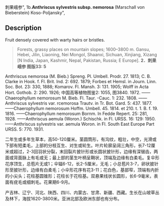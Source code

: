 刺果峨参",
1b.**Anthriscus sylvestris subsp. nemorosa** (Marschall von Bieberstein) Koso-Poljansky",

## Description
Fruit densely covered with warty hairs or bristles.

> Forests, grassy places on mountain slopes; 1600–3800 m. Gansu, Hebei, Jilin, Liaoning, Nei Mongol, Shaanxi, Sichuan, Xinjiang, Xizang [N India, Japan, Kashmir, Nepal, Pakistan, Russia; E Europe].
**2．刺果峨参 图版33: 5**

Anthriscus nemorosa (M. Bieb.) Spreng. Pl. Umbell. Prodr. 27. 1813; C. B. Clarke in Hook. f. Fl. Brit. Ind. 2: 692. 1879; Forbes et Hemsl. in Journ. Linn. Soc. Bot. 23: 330, 1888; Komarov. Fl. Mansh. 3: 131. 1905; Wolff in Acta Hort. Gothob. 2: 290. 1926; 中国高等植物图鉴2: 1055, 图3840. 1972. ——Chaerophyllum nemorosum M. Bieb. Fl. Taur. -Cauc. 1: 232. 1808. ——Anthriscus sylvestris var. rcemorosa Trautv. in Tr. Bot. Gard. 5: 437. 1877. ——Chaerophyllum nemorosum Hoffm. Umbell. 45. 1814. et 210. t. 1. B. f. 19. 1816. ——Chaerophyllum nemorosum Bornm. In Fedde Repert. 25: 281, 1928. ——Anthriscus aemula (Woron.) Schischk. in Fl. URSS. 16: 129: 1950. ——Anthriscus sylvestris var. aemula Woron. in Fl. South East Europe Part URSS. 5: 770. 1931.

二年生或多年生草本，高50-120厘米。茎圆筒形，有沟纹，粗壮，中空，光滑或下部有短柔毛，上部的分枝互生、对生或轮生。叶片轮廓呈阔三角形，长7-12厘米或超过，2-3回羽状分裂，末回裂片披针形或长圆状披针形，边缘有深锯齿，两面或背面脉上有毛或无；最上部的茎生叶柄呈鞘状，顶端及边缘有白柔毛。复伞形花序顶生，总苞片无或1；伞辐6-12，长2-5厘米，无毛；小总苞片3-7，卵状披针形至披针形，边缘有白柔毛；小伞形花序有花3-11；花白色，基部窄，顶端有内折的小尖头；花柱基圆锥形；花柱长于花柱基。双悬果线状长圆形，长6-9毫米，表面有疣毛或细刺毛。花果期6-9月。

产吉林、辽宁、河北、陕西、四川、内蒙古、甘肃、新疆、西藏。生长在山坡草丛及林下，海拔1620-3800米。亚洲北部及欧洲东部也有分布。
